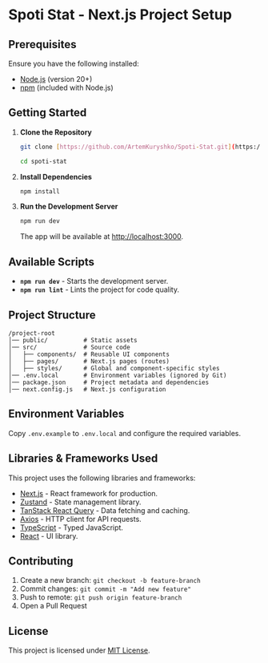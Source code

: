 # Spoti Stat - Next.js Project Setup

## Prerequisites

Ensure you have the following installed:

- [Node.js](https://nodejs.org/) (version 20+)
- [npm](https://www.npmjs.com/) (included with Node.js)

## Getting Started

1. **Clone the Repository**

   ```sh
   git clone [https://github.com/ArtemKuryshko/Spoti-Stat.git](https://github.com/ArtemKuryshko/Spoti-Stat.git)
   
   cd spoti-stat
   ```

3. **Install Dependencies**

   ```sh
   npm install
   ```

4. **Run the Development Server**
   ```sh
   npm run dev
   ```
   The app will be available at [http://localhost:3000](http://localhost:3000).

## Available Scripts

- **`npm run dev`** - Starts the development server.
- **`npm run lint`** - Lints the project for code quality.

## Project Structure

```
/project-root
│── public/          # Static assets
│── src/             # Source code
│   ├── components/  # Reusable UI components
│   ├── pages/       # Next.js pages (routes)
│   ├── styles/      # Global and component-specific styles
│── .env.local       # Environment variables (ignored by Git)
│── package.json     # Project metadata and dependencies
│── next.config.js   # Next.js configuration
```

## Environment Variables

Copy `.env.example` to `.env.local` and configure the required variables.

## Libraries & Frameworks Used

This project uses the following libraries and frameworks:

- [Next.js](https://nextjs.org/docs) - React framework for production.
- [Zustand](https://docs.pmnd.rs/zustand/getting-started/introduction) - State management library.
- [TanStack React Query](https://tanstack.com/query/latest/docs/react/overview) - Data fetching and caching.
- [Axios](https://axios-http.com/docs/intro) - HTTP client for API requests.
- [TypeScript](https://www.typescriptlang.org/docs/) - Typed JavaScript.
- [React](https://react.dev/) - UI library.

## Contributing

1. Create a new branch: `git checkout -b feature-branch`
2. Commit changes: `git commit -m "Add new feature"`
3. Push to remote: `git push origin feature-branch`
4. Open a Pull Request

## License

This project is licensed under [MIT License](LICENSE).
